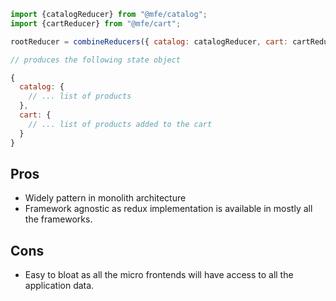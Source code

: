 ``` js
import {catalogReducer} from "@mfe/catalog";
import {cartReducer} from "@mfe/cart";

rootReducer = combineReducers({ catalog: catalogReducer, cart: cartReducer });

// produces the following state object

{
  catalog: {
    // ... list of products
  },
  cart: {
    // ... list of products added to the cart
  }
}
```

## Pros
- Widely pattern in monolith architecture
- Framework agnostic as redux implementation is available in mostly all the frameworks.

## Cons
- Easy to bloat as all the micro frontends will have access to all the application data.
